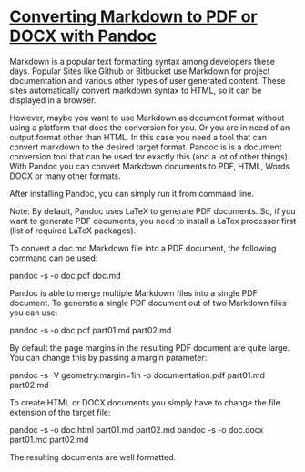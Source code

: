 # [Converting Markdown to PDF or DOCX with Pandoc](https://www.mscharhag.com/software-development/pandoc-markdown-to-pdf)

Markdown is a popular text formatting syntax among developers these days. Popular Sites like Github or Bitbucket use Markdown for project documentation and various other types of user generated content. These sites automatically convert markdown syntax to HTML, so it can be displayed in a browser.

However, maybe you want to use Markdown as document format without using a platform that does the conversion for you. Or you are in need of an output format other than HTML. In this case you need a tool that can convert markdown to the desired target format. Pandoc is is a document conversion tool that can be used for exactly this (and a lot of other things). With Pandoc you can convert Markdown documents to PDF, HTML, Words DOCX or many other formats.

After installing Pandoc, you can simply run it from command line.

Note: By default, Pandoc uses LaTeX to generate PDF documents. So, if you want to generate PDF documents, you need to install a LaTex processor first (list of required LaTeX packages).

To convert a doc.md Markdown file into a PDF document, the following command can be used:

  pandoc -s -o doc.pdf doc.md

Pandoc is able to merge multiple Markdown files into a single PDF document. To generate a single PDF document out of two Markdown files you can use:

  pandoc -s -o doc.pdf part01.md part02.md

By default the page margins in the resulting PDF document are quite large. You can change this by passing a margin parameter:

  pandoc -s -V geometry:margin=1in -o documentation.pdf part01.md part02.md

To create HTML or DOCX documents you simply have to change the file extension of the target file:

  pandoc -s -o doc.html part01.md part02.md
  pandoc -s -o doc.docx part01.md part02.md

The resulting documents are well formatted. 
